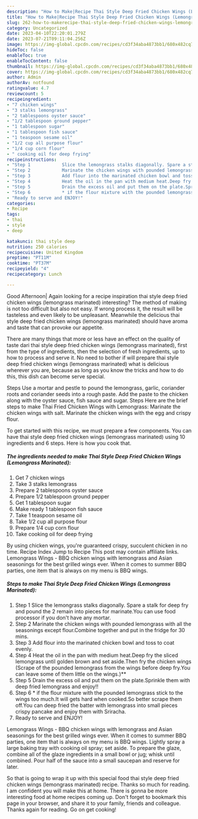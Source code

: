 ```yaml
---
description: "How to Make|Recipe Thai Style Deep Fried Chicken Wings (Lemongrass Marinated) {That is Simple"
title: "How to Make|Recipe Thai Style Deep Fried Chicken Wings (Lemongrass Marinated) {That is Simple"
slug: 262-how-to-makerecipe-thai-style-deep-fried-chicken-wings-lemongrass-marinated-that-is-simple
category: Uncategorized
date: 2023-04-10T22:20:01.279Z
date: 2023-07-21T09:11:04.256Z
image: https://img-global.cpcdn.com/recipes/cd3f34aba4873bb1/680x482cq70/thai-style-deep-fried-chicken-wings-lemongrass-marinated-recipe-main-photo.jpg
hideToc: false
enableToc: true
enableTocContent: false
thumbnail: https://img-global.cpcdn.com/recipes/cd3f34aba4873bb1/680x482cq70/thai-style-deep-fried-chicken-wings-lemongrass-marinated-recipe-main-photo.jpg
cover: https://img-global.cpcdn.com/recipes/cd3f34aba4873bb1/680x482cq70/thai-style-deep-fried-chicken-wings-lemongrass-marinated-recipe-main-photo.jpg
author: Admin
authorAv: notfound
ratingvalue: 4.7
reviewcount: 5
recipeingredient:
- "7 chicken wings"
- "3 stalks lemongrass"
- "2 tablespoons oyster sauce"
- "1/2 tablespoon ground pepper"
- "1 tablespoon sugar"
- "1 tablespoon fish sauce"
- "1 teaspoon sesame oil"
- "1/2 cup all purpose flour"
- "1/4 cup corn flour"
- " cooking oil for deep frying"
recipeinstructions:
- "Step 1            Slice the lemongrass stalks diagonally. Spare a stalk for deep fry and pound the 2 remain into pieces for marinate.You can use food processor if you don&#39;t have any mortar."
- "Step 2            Marinate the chicken wings with pounded lemongrass with all the seasonings except flour.Combine together and put in the fridge for 30 mins."
- "Step 3            Add flour into the marinated chicken bowl and toss to coat evenly."
- "Step 4            Heat the oil in the pan with medium heat.Deep fry the sliced lemongrass until golden brown and set aside.Then fry the chicken wings (Scrape of the pounded lemongrass from the wings before deep fry.You can leave some of them little on the wings.)**"
- "Step 5            Drain the excess oil and put them on the plate.Sprinkle them with deep fried lemongrass and enjoy!!"
- "Step 6            * if the flour mixture with the pounded lemongrass stick to the wings too much.It will gets hard when cooked.So better scrape them off.You can deep fried the batter with lemongrass into small pieces crispy pancake and enjoy them with Sriracha."
- "Ready to serve and ENJOY!"
categories:
- Recipe
tags:
- thai
- style
- deep

katakunci: thai style deep 
nutrition: 250 calories
recipecuisine: United Kingdom
preptime: "PT11M"
cooktime: "PT37M"
recipeyield: "4"
recipecategory: Lunch

---
```



Good Afternoon| Again looking for a recipe inspiration thai style deep fried chicken wings (lemongrass marinated) interesting? The method of making is not too difficult but also not easy. If wrong process it, the result will be tasteless and even likely to be unpleasant. Meanwhile the delicious thai style deep fried chicken wings (lemongrass marinated) should have aroma and taste that can provoke our appetite.






There are many things that more or less have an effect on the quality of taste dari thai style deep fried chicken wings (lemongrass marinated), first from the type of ingredients, then the selection of fresh ingredients, up to how to process and serve it. No need to bother if will prepare thai style deep fried chicken wings (lemongrass marinated) what is delicious wherever you are, because as long as you know the tricks and how to do this, this dish can become serve special.


Steps Use a mortar and pestle to pound the lemongrass, garlic, coriander roots and coriander seeds into a rough paste. Add the paste to the chicken along with the oyster sauce, fish sauce and sugar. Steps Here are the brief steps to make Thai Fried Chicken Wings with Lemongrass: Marinate the chicken wings with salt. Marinate the chicken wings with the egg and crispy flour.


To get started with this recipe, we must prepare a few components. You can have thai style deep fried chicken wings (lemongrass marinated) using 10 ingredients and 6 steps. Here is how you cook that.

<!--inarticleads1-->

##### The ingredients needed to make Thai Style Deep Fried Chicken Wings (Lemongrass Marinated):

1. Get 7 chicken wings
1. Take 3 stalks lemongrass
1. Prepare 2 tablespoons oyster sauce
1. Prepare 1/2 tablespoon ground pepper
1. Get 1 tablespoon sugar
1. Make ready 1 tablespoon fish sauce
1. Take 1 teaspoon sesame oil
1. Take 1/2 cup all purpose flour
1. Prepare 1/4 cup corn flour
1. Take  cooking oil for deep frying


By using chicken wings, you&#39;re guaranteed crispy, succulent chicken in no time. Recipe Index Jump to Recipe This post may contain affiliate links. Lemongrass Wings - BBQ chicken wings with lemongrass and Asian seasonings for the best grilled wings ever. When it comes to summer BBQ parties, one item that is always on my menu is BBQ wings. 

<!--inarticleads2-->

##### Steps to make Thai Style Deep Fried Chicken Wings (Lemongrass Marinated):

1. Step 1            Slice the lemongrass stalks diagonally. Spare a stalk for deep fry and pound the 2 remain into pieces for marinate.You can use food processor if you don&#39;t have any mortar.
1. Step 2            Marinate the chicken wings with pounded lemongrass with all the seasonings except flour.Combine together and put in the fridge for 30 mins.
1. Step 3            Add flour into the marinated chicken bowl and toss to coat evenly.
1. Step 4            Heat the oil in the pan with medium heat.Deep fry the sliced lemongrass until golden brown and set aside.Then fry the chicken wings (Scrape of the pounded lemongrass from the wings before deep fry.You can leave some of them little on the wings.)**
1. Step 5            Drain the excess oil and put them on the plate.Sprinkle them with deep fried lemongrass and enjoy!!
1. Step 6            * if the flour mixture with the pounded lemongrass stick to the wings too much.It will gets hard when cooked.So better scrape them off.You can deep fried the batter with lemongrass into small pieces crispy pancake and enjoy them with Sriracha.
1. Ready to serve and ENJOY!

Lemongrass Wings - BBQ chicken wings with lemongrass and Asian seasonings for the best grilled wings ever. When it comes to summer BBQ parties, one item that is always on my menu is BBQ wings. Lightly spray a large baking tray with cooking oil spray; set aside. To prepare the glaze, combine all of the glaze ingredients in a small bowl or jug; whisk until combined. Pour half of the sauce into a small saucepan and reserve for later. 

So that is going to wrap it up with this special food thai style deep fried chicken wings (lemongrass marinated) recipe. Thanks so much for reading. I am confident you will make this at home. There is gonna be more interesting food at home recipes coming up. Don't forget to bookmark this page in your browser, and share it to your family, friends and colleague. Thanks again for reading. Go on get cooking!
